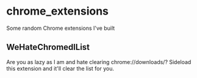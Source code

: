 # chrome_extensions
Some random Chrome extensions I've built

## WeHateChromedlList
Are you as lazy as I am and hate clearing chrome://downloads/? Sideload this extension and it'll clear the list for you.
